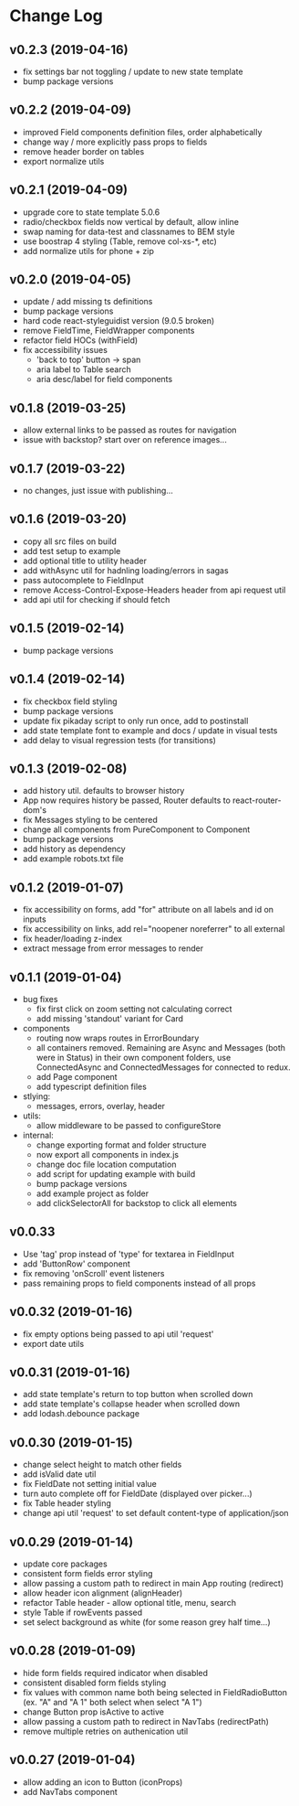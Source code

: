 # Change Log

## v0.2.3 (2019-04-16)

- fix settings bar not toggling / update to new state template
- bump package versions

## v0.2.2 (2019-04-09)

- improved Field components definition files, order alphabetically
- change way / more explicitly pass props to fields
- remove header border on tables
- export normalize utils

## v0.2.1 (2019-04-09)

- upgrade core to state template 5.0.6
- radio/checkbox fields now vertical by default, allow inline
- swap naming for data-test and classnames to BEM style
- use boostrap 4 styling (Table, remove col-xs-*, etc)
- add normalize utils for phone + zip

## v0.2.0 (2019-04-05)

- update / add missing ts definitions
- bump package versions
- hard code react-styleguidist version (9.0.5 broken)
- remove FieldTime, FieldWrapper components
- refactor field HOCs (withField)
- fix accessibility issues
  - 'back to top' button -> span
  - aria label to Table search
  - aria desc/label for field components

## v0.1.8 (2019-03-25)

- allow external links to be passed as routes for navigation
- issue with backstop? start over on reference images...

## v0.1.7 (2019-03-22)

- no changes, just issue with publishing...

## v0.1.6 (2019-03-20)

- copy all src files on build
- add test setup to example
- add optional title to utility header
- add withAsync util for hadnling loading/errors in sagas
- pass autocomplete to FieldInput
- remove Access-Control-Expose-Headers header from api request util
- add api util for checking if should fetch

## v0.1.5 (2019-02-14)

- bump package versions

## v0.1.4 (2019-02-14)

- fix checkbox field styling
- bump package versions
- update fix pikaday script to only run once, add to postinstall
- add state template font to example and docs / update in visual tests
- add delay to visual regression tests (for transitions)
 
## v0.1.3 (2019-02-08)

- add history util. defaults to browser history
- App now requires history be passed, Router defaults to react-router-dom's
- fix Messages styling to be centered
- change all components from PureComponent to Component
- bump package versions
- add history as dependency
- add example robots.txt file

## v0.1.2 (2019-01-07)

- fix accessibility on forms, add "for" attribute on all labels and id on inputs
- fix accessibility on links, add rel="noopener noreferrer" to all external
- fix header/loading z-index
- extract message from error messages to render

## v0.1.1 (2019-01-04)

- bug fixes
  - fix first click on zoom setting not calculating correct
  - add missing 'standout' variant for Card
- components
  - routing now wraps routes in ErrorBoundary
  - all containers removed. Remaining are Async and Messages (both were in Status) in their own component folders, use ConnectedAsync and ConnectedMessages for connected to redux.
  - add Page component
  - add typescript definition files
- stlying:
  - messages, errors, overlay, header
- utils:
  - allow middleware to be passed to configureStore
- internal:
  - change exporting format and folder structure
  - now export all components in index.js
  - change doc file location computation
  - add script for updating example with build
  - bump package versions
  - add example project as folder
  - add clickSelectorAll for backstop to click all elements

## v0.0.33 

- Use 'tag' prop instead of 'type' for textarea in FieldInput
- add 'ButtonRow' component
- fix removing 'onScroll' event listeners
- pass remaining props to field components instead of all props

## v0.0.32 (2019-01-16)

- fix empty options being passed to api util 'request'
- export date utils
  
## v0.0.31 (2019-01-16)

- add state template's return to top button when scrolled down
- add state template's collapse header when scrolled down
- add lodash.debounce package

## v0.0.30 (2019-01-15)

- change select height to match other fields
- add isValid date util
- fix FieldDate not setting initial value
- turn auto complete off for FieldDate (displayed over picker...)
- fix Table header styling
- change api util 'request' to set default content-type of application/json

## v0.0.29 (2019-01-14)

- update core packages
- consistent form fields error styling
- allow passing a custom path to redirect in main App routing (redirect)
- allow header icon alignment (alignHeader)
- refactor Table header - allow optional title, menu, search
- style Table if rowEvents passed
- set select background as white (for some reason grey half time...)
  
## v0.0.28 (2019-01-09)

- hide form fields required indicator when disabled
- consistent disabled form fields styling
- fix values with common name both being selected in FieldRadioButton (ex. "A" and "A 1" both select when select "A 1")
- change Button prop isActive to active
- allow passing a custom path to redirect in NavTabs (redirectPath)
- remove multiple retries on authenication util

## v0.0.27 (2019-01-04)

- allow adding an icon to Button (iconProps)
- add NavTabs component
